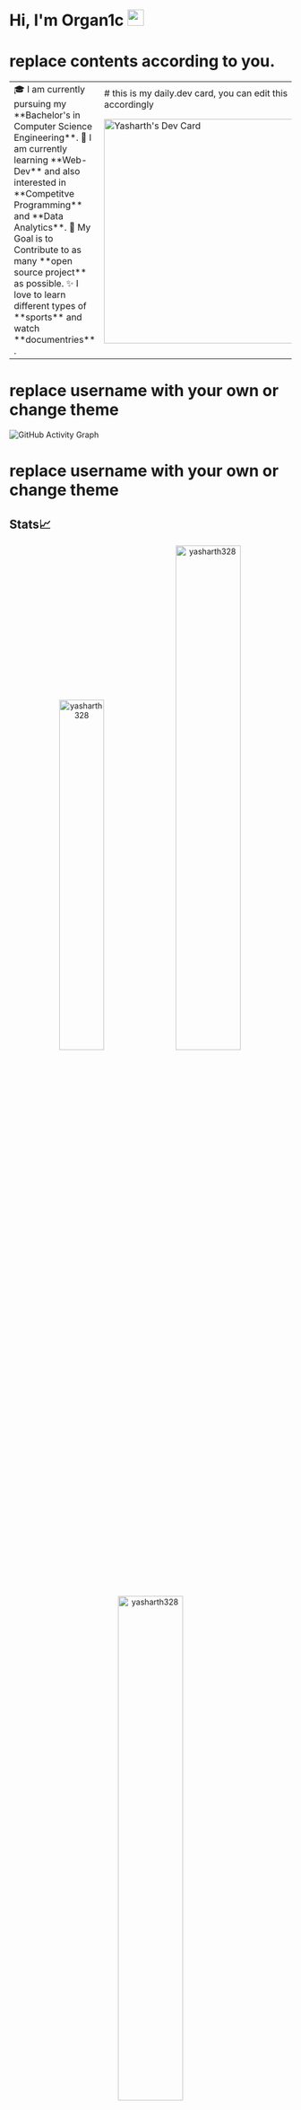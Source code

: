 # Hi, I'm Organ1c <img src="https://github.com/TheDudeThatCode/TheDudeThatCode/blob/master/Assets/Hi.gif" width="29px">

# replace contents according to you.
<table>
<tr>
  <td valign="center">
    🎓 I am currently pursuing my **Bachelor's in Computer Science Engineering**.
    🌱 I am currently learning **Web-Dev** and also interested in **Competitve Programming** and **Data Analytics**.
    🎯 My Goal is to Contribute to as many **open source project** as possible.
    ✨ I love to learn different types of **sports** and watch **documentries** .
<td >
# this is my daily.dev card, you can edit this accordingly
   
<a href="https://app.daily.dev/Organ1c"><img src="https://api.daily.dev/devcards/916c55b41cdc475887096d129bbbf00d.png?r=nz6" width="400" alt="Yasharth's Dev Card"/></a>
  </td>

</tr>
</table>

# replace username with your own or change theme
![GitHub Activity Graph](https://activity-graph.herokuapp.com/graph?username=yasharth328&theme=dracula&hide_border=true)

# replace username with your own or change theme
## Stats📈
<p align="center">
<img width="40%" src="https://github-readme-stats.vercel.app/api/top-langs?username=yasharth328&show_icons=true&theme=dracula&title_color=ff8000&text_color=ffffff&bg_color=6a6a6a&locale=en&layout=compact&hide_border=true" alt="yasharth328" /> 
<img width="48%" src="https://github-readme-stats.vercel.app/api?username=yasharth328&show_icons=true&theme=dracula&title_color=ff8000&text_color=ffffff&bg_color=6a6a6a&locale=en&hide_border=true" alt="yasharth328" />
<img width="48%" src="https://github-readme-streak-stats.herokuapp.com/?user=yasharth328&theme=highcontrast&hide_border=true" alt="yasharth328" />
</p>






